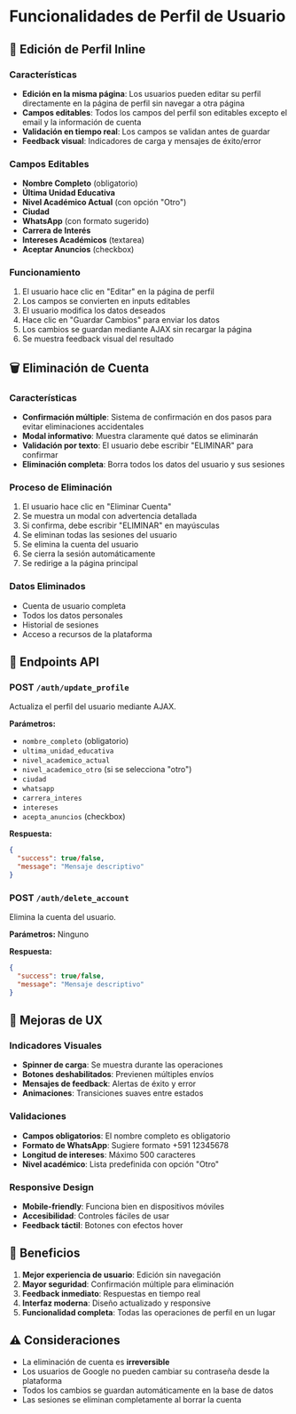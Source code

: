 # Funcionalidades de Perfil de Usuario

## 📝 Edición de Perfil Inline

### Características
- **Edición en la misma página**: Los usuarios pueden editar su perfil directamente en la página de perfil sin navegar a otra página
- **Campos editables**: Todos los campos del perfil son editables excepto el email y la información de cuenta
- **Validación en tiempo real**: Los campos se validan antes de guardar
- **Feedback visual**: Indicadores de carga y mensajes de éxito/error

### Campos Editables
- **Nombre Completo** (obligatorio)
- **Última Unidad Educativa**
- **Nivel Académico Actual** (con opción "Otro")
- **Ciudad**
- **WhatsApp** (con formato sugerido)
- **Carrera de Interés**
- **Intereses Académicos** (textarea)
- **Aceptar Anuncios** (checkbox)

### Funcionamiento
1. El usuario hace clic en "Editar" en la página de perfil
2. Los campos se convierten en inputs editables
3. El usuario modifica los datos deseados
4. Hace clic en "Guardar Cambios" para enviar los datos
5. Los cambios se guardan mediante AJAX sin recargar la página
6. Se muestra feedback visual del resultado

## 🗑️ Eliminación de Cuenta

### Características
- **Confirmación múltiple**: Sistema de confirmación en dos pasos para evitar eliminaciones accidentales
- **Modal informativo**: Muestra claramente qué datos se eliminarán
- **Validación por texto**: El usuario debe escribir "ELIMINAR" para confirmar
- **Eliminación completa**: Borra todos los datos del usuario y sus sesiones

### Proceso de Eliminación
1. El usuario hace clic en "Eliminar Cuenta"
2. Se muestra un modal con advertencia detallada
3. Si confirma, debe escribir "ELIMINAR" en mayúsculas
4. Se eliminan todas las sesiones del usuario
5. Se elimina la cuenta del usuario
6. Se cierra la sesión automáticamente
7. Se redirige a la página principal

### Datos Eliminados
- Cuenta de usuario completa
- Todos los datos personales
- Historial de sesiones
- Acceso a recursos de la plataforma

## 🔧 Endpoints API

### POST `/auth/update_profile`
Actualiza el perfil del usuario mediante AJAX.

**Parámetros:**
- `nombre_completo` (obligatorio)
- `ultima_unidad_educativa`
- `nivel_academico_actual`
- `nivel_academico_otro` (si se selecciona "otro")
- `ciudad`
- `whatsapp`
- `carrera_interes`
- `intereses`
- `acepta_anuncios` (checkbox)

**Respuesta:**
```json
{
  "success": true/false,
  "message": "Mensaje descriptivo"
}
```

### POST `/auth/delete_account`
Elimina la cuenta del usuario.

**Parámetros:** Ninguno

**Respuesta:**
```json
{
  "success": true/false,
  "message": "Mensaje descriptivo"
}
```

## 🎨 Mejoras de UX

### Indicadores Visuales
- **Spinner de carga**: Se muestra durante las operaciones
- **Botones deshabilitados**: Previenen múltiples envíos
- **Mensajes de feedback**: Alertas de éxito y error
- **Animaciones**: Transiciones suaves entre estados

### Validaciones
- **Campos obligatorios**: El nombre completo es obligatorio
- **Formato de WhatsApp**: Sugiere formato +591 12345678
- **Longitud de intereses**: Máximo 500 caracteres
- **Nivel académico**: Lista predefinida con opción "Otro"

### Responsive Design
- **Mobile-friendly**: Funciona bien en dispositivos móviles
- **Accesibilidad**: Controles fáciles de usar
- **Feedback táctil**: Botones con efectos hover

## 🚀 Beneficios

1. **Mejor experiencia de usuario**: Edición sin navegación
2. **Mayor seguridad**: Confirmación múltiple para eliminación
3. **Feedback inmediato**: Respuestas en tiempo real
4. **Interfaz moderna**: Diseño actualizado y responsive
5. **Funcionalidad completa**: Todas las operaciones de perfil en un lugar

## ⚠️ Consideraciones

- La eliminación de cuenta es **irreversible**
- Los usuarios de Google no pueden cambiar su contraseña desde la plataforma
- Todos los cambios se guardan automáticamente en la base de datos
- Las sesiones se eliminan completamente al borrar la cuenta 